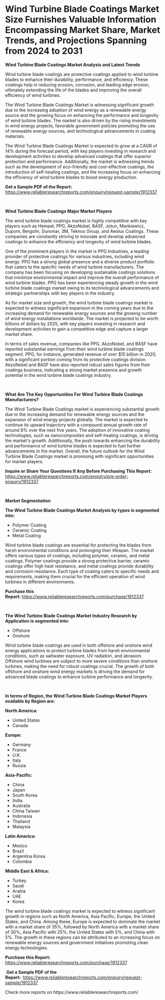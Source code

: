 <p><h1>Wind Turbine Blade Coatings Market Size Furnishes Valuable Information Encompassing Market Share, Market Trends, and Projections Spanning from 2024 to 2031</h1></p><p><strong>Wind Turbine Blade Coatings Market Analysis and Latest Trends</strong></p>
<p><p>Wind turbine blade coatings are protective coatings applied to wind turbine blades to enhance their durability, performance, and efficiency. These coatings help in reducing erosion, corrosion, and leading edge erosion, ultimately extending the life of the blades and improving the overall efficiency of wind turbines.</p><p>The Wind Turbine Blade Coatings Market is witnessing significant growth due to the increasing adoption of wind energy as a renewable energy source and the growing focus on enhancing the performance and longevity of wind turbine blades. The market is also driven by the rising investments in wind energy projects, favorable government policies promoting the use of renewable energy sources, and technological advancements in coating materials.</p><p>The Wind Turbine Blade Coatings Market is expected to grow at a CAGR of 14% during the forecast period, with key players investing in research and development activities to develop advanced coatings that offer superior protection and performance. Additionally, the market is witnessing trends such as the development of eco-friendly and cost-effective coatings, the introduction of self-healing coatings, and the increasing focus on enhancing the efficiency of wind turbine blades to boost energy production.</p></p>
<p><strong>Get a Sample PDF of the Report:&nbsp;</strong> <a href="https://www.reliableresearchreports.com/enquiry/request-sample/1912337">https://www.reliableresearchreports.com/enquiry/request-sample/1912337</a></p>
<p>&nbsp;</p>
<p><strong>Wind Turbine Blade Coatings Major Market Players</strong></p>
<p><p>The wind turbine blade coatings market is highly competitive with key players such as Hempel, PPG, AkzoNobel, BASF, Jotun, Mankiewicz, Dupont, Bergolin, Duromar, 3M, Teknos Group, and Aeolus Coatings. These companies are constantly striving to innovate and develop advanced coatings to enhance the efficiency and longevity of wind turbine blades.</p><p>One of the prominent players in the market is PPG Industries, a leading provider of protective coatings for various industries, including wind energy. PPG has a strong global presence and a diverse product portfolio that caters to the specific needs of wind turbine manufacturers. The company has been focusing on developing sustainable coatings solutions that minimize environmental impact and improve the overall performance of wind turbine blades. PPG has been experiencing steady growth in the wind turbine blade coatings market owing to its technological advancements and strategic partnerships with key players in the industry.</p><p>As for market size and growth, the wind turbine blade coatings market is expected to witness significant expansion in the coming years due to the increasing demand for renewable energy sources and the growing number of wind energy installations worldwide. The market is projected to be worth billions of dollars by 2025, with key players investing in research and development activities to gain a competitive edge and capture a larger market share.</p><p>In terms of sales revenue, companies like PPG, AkzoNobel, and BASF have reported substantial earnings from their wind turbine blade coatings segment. PPG, for instance, generated revenue of over $15 billion in 2020, with a significant portion coming from its protective coatings division. AkzoNobel and BASF have also reported robust sales figures from their coatings business, indicating a strong market presence and growth potential in the wind turbine blade coatings industry.</p></p>
<p>&nbsp;</p>
<p><strong>What Are The Key Opportunities For Wind Turbine Blade Coatings Manufacturers?</strong></p>
<p><p>The Wind Turbine Blade Coatings market is experiencing substantial growth due to the increasing demand for renewable energy sources and the expansion of wind energy projects globally. The market is expected to continue its upward trajectory with a compound annual growth rate of around 8% over the next five years. The adoption of innovative coating technologies, such as nanocomposites and self-healing coatings, is driving the market's growth. Additionally, the push towards enhancing the durability and performance of wind turbine blades is expected to fuel further advancements in the market. Overall, the future outlook for the Wind Turbine Blade Coatings market is promising with significant opportunities for market players.</p></p>
<p><strong>Inquire or Share Your Questions If Any Before Purchasing This Report:</strong> <a href="https://www.reliableresearchreports.com/enquiry/pre-order-enquiry/1912337">https://www.reliableresearchreports.com/enquiry/pre-order-enquiry/1912337</a></p>
<p>&nbsp;</p>
<p><strong>Market Segmentation</strong></p>
<p><strong>The Wind Turbine Blade Coatings Market Analysis by types is segmented into:</strong></p>
<p><ul><li>Polymer Coating</li><li>Ceramic Coating</li><li>Metal Coating</li></ul></p>
<p><p>Wind turbine blade coatings are essential for protecting the blades from harsh environmental conditions and prolonging their lifespan. The market offers various types of coatings, including polymer, ceramic, and metal coatings. Polymer coatings provide a strong protective barrier, ceramic coatings offer high heat resistance, and metal coatings provide durability and corrosion resistance. Each type of coating caters to specific needs and requirements, making them crucial for the efficient operation of wind turbines in different environments.</p></p>
<p><strong>Purchase this Report:&nbsp;</strong><a href="https://www.reliableresearchreports.com/purchase/1912337">https://www.reliableresearchreports.com/purchase/1912337</a></p>
<p>&nbsp;</p>
<p><strong>The Wind Turbine Blade Coatings Market Industry Research by Application is segmented into:</strong></p>
<p><ul><li>Offshore</li><li>Onshore</li></ul></p>
<p><p>Wind turbine blade coatings are used in both offshore and onshore wind energy applications to protect turbine blades from harsh environmental conditions, such as saltwater exposure, UV radiation, and abrasion. Offshore wind turbines are subject to more severe conditions than onshore turbines, making the need for robust coatings crucial. The growth of both offshore and onshore wind energy markets is driving the demand for advanced blade coatings to enhance turbine performance and longevity.</p></p>
<p>&nbsp;</p>
<p><strong>In terms of Region, the Wind Turbine Blade Coatings Market Players available by Region are:</strong></p>
<p>
    <p> <strong> North America: </strong>
        <ul>
            <li>United States</li>
            <li>Canada</li>
        </ul>
        </p> 
    <p> <strong> Europe: </strong>
        <ul>
            <li>Germany</li>
            <li>France</li>
            <li>U.K.</li>
            <li>Italy</li>
            <li>Russia</li>
        </ul>
        </p> 
    <p> <strong> Asia-Pacific: </strong>
        <ul>
            <li>China</li>
            <li>Japan</li>
            <li>South Korea</li>
            <li>India</li>
            <li>Australia</li>
            <li>China Taiwan</li>
            <li>Indonesia</li>
            <li>Thailand</li>
            <li>Malaysia</li>
        </ul>
        </p> 
    <p> <strong> Latin America: </strong>
        <ul>
            <li>Mexico</li>
            <li>Brazil</li>
            <li>Argentina Korea</li>
            <li>Colombia</li>
        </ul>
        </p> 
    <p> <strong> Middle East & Africa: </strong>
        <ul>
            <li>Turkey</li>
            <li>Saudi</li>
            <li>Arabia</li>
            <li>UAE</li>
            <li>Korea</li>
        </ul>
    </p>
    </p>
<p><p>The wind turbine blade coatings market is expected to witness significant growth in regions such as North America, Asia Pacific, Europe, the United States, and China. Among these, Europe is expected to dominate the market with a market share of 35%, followed by North America with a market share of 30%, Asia Pacific with 25%, the United States with 5%, and China with 5%. The growth in these regions can be attributed to an increasing focus on renewable energy sources and government initiatives promoting clean energy technologies.</p></p>
<p><strong>Purchase this Report: </strong><a href="https://www.reliableresearchreports.com/purchase/1912337">https://www.reliableresearchreports.com/purchase/1912337</a></p>
<p>&nbsp;<strong>Get a Sample PDF of the Report:&nbsp;&nbsp;</strong><a href="https://www.reliableresearchreports.com/enquiry/request-sample/1912337">https://www.reliableresearchreports.com/enquiry/request-sample/1912337</a></p>
<p><strong></strong></p>
<p>Check more reports on https://www.reliableresearchreports.com/</p>